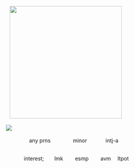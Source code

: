            
<img src="https://cdn.discordapp.com/attachments/1212682789695004713/1219943348215873637/gifmaker_me_1.gif?ex=660d23c7&is=65faaec7&hm=93d6d3a2677ef733623ccb61623f3583ae227a9ff01309362a83286555200ac2&" width="300px" height="300px">

               <img src="https://cdn.discordapp.com/attachments/1212682789695004713/1219946479192375296/Untitled10_20240320175306.png?ex=660d26b2&is=65fab1b2&hm=e2146e045d30bf56ee0c4940c4e4c73c3e529327d16beb407f63eab3f5a03076&">

    
                 any prns     minor     intj-a
      

               interest;  lmk   esmp   avm  ltpot 

<!--
**aroaceyinyang/aroaceyinyang** is a ✨ _special_ ✨ repository because its `README.md` (this file) appears on your GitHub profile.

Here are some ideas to get you started:

- 🔭 I’m currently working on ...
- 🌱 I’m currently learning ...
- 👯 I’m looking to collaborate on ...
- 🤔 I’m looking for help with ...
- 💬 Ask me about ...
- 📫 How to reach me: ...
- 😄 Pronouns: ...
- ⚡ Fun fact: ...
-->
